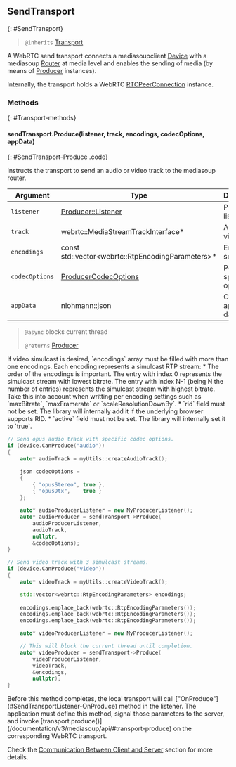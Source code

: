 ## SendTransport
{: #SendTransport}

<section markdown="1">

> `@inherits` [Transport](#Transport)

A WebRTC send transport connects a mediasoupclient [Device](#Device) with a mediasoup [Router](/documentation/v3/mediasoup/api/#Router) at media level and enables the sending of media (by means of [Producer](#Producer) instances).

Internally, the transport holds a WebRTC [RTCPeerConnection](https://w3c.github.io/webrtc-pc/#dom-rtcpeerconnection) instance.

</section>


### Methods
{: #Transport-methods}

<section markdown="1">

#### sendTransport.Produce(listener, track, encodings, codecOptions, appData)
{: #SendTransport-Produce .code}

Instructs the transport to send an audio or video track to the mediasoup router.

<div markdown="1" class="table-wrapper L3">

Argument    | Type    | Description | Required | Default 
----------- | ------- | ----------- | -------- | ----------
`listener`      | [Producer::Listener](#ProducerListener) | Producer listener. | Yes |
`track`         | webrtc::MediaStreamTrackInterface* | An audio or video track. | Yes |
`encodings`     | const std::vector\<webrtc::RtpEncodingParameters\>* | Encoding settings. | No |
`codecOptions`  | [ProducerCodecOptions](#ProducerCodecOptions) | Per codec specific options. | No | `[ ]`
`appData`       | nlohmann::json  | Custom application data. | No | `{ }`

</div>

> `@async` blocks current thread
>
> `@returns` [Producer](#Producer)

<div markdown="1" class="note">
If video simulcast is desired, `encodings` array must be filled with more than one encodings. Each encoding represents a simulcast RTP stream:
* The order of the encodings is important. The entry with index 0 represents the simulcast stream with lowest bitrate. The entry with index N-1 (being N the number of entries) represents the simulcast stream with highest bitrate. Take this into account when writting per encoding settings such as `maxBitrate`, `maxFramerate` or `scaleResolutionDownBy`.
* `rid` field must not be set. The library will internally add it if the underlying browser supports RID.
* `active` field must not be set. The library will internally set it to `true`.
</div>

```c++
// Send opus audio track with specific codec options.
if (device.CanProduce("audio"))
{
	auto* audioTrack = myUtils::createAudioTrack();

	json codecOptions =
	{
		{ "opusStereo", true },
		{ "opusDtx",    true }
	};

	auto* audioProducerListener = new MyProducerListener();
	auto* audioProducer = sendTransport->Produce(
		audioProducerListener, 
		audioTrack, 
		nullptr, 
		&codecOptions);
}

// Send video track with 3 simulcast streams.
if (device.CanProduce("video"))
{
	auto* videoTrack = myUtils::createVideoTrack();

	std::vector<webrtc::RtpEncodingParameters> encodings;
	
	encodings.emplace_back(webrtc::RtpEncodingParameters());
	encodings.emplace_back(webrtc::RtpEncodingParameters());
	encodings.emplace_back(webrtc::RtpEncodingParameters());

	auto* videoProducerListener = new MyProducerListener();

	// This will block the current thread until completion.
	auto* videoProducer = sendTransport->Produce(
		videoProducerListener,
		videoTrack,
		&encodings,
		nullptr);
}
```

<div markdown="1" class="note">
Before this method completes, the local transport will call ["OnProduce"](#SendTransportListener-OnProduce) method in the listener. The application must define this method, signal those parameters to the server, and invoke [transport.produce()](/documentation/v3/mediasoup/api/#transport-produce) on the corresponding WebRTC transport.

Check the [Communication Between Client and Server](/documentation/v3/communication-between-client-and-server/) section for more details.
</div>

</section>
